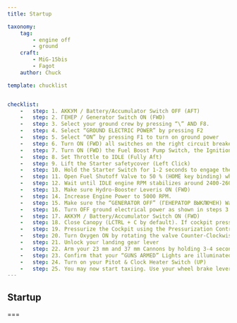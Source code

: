 ```yaml
---
title: Startup

taxonomy:
    tag:
        - engine off
        - ground
    craft:
        - MiG-15bis
        - Fagot
    author: Chuck

template: chucklist


checklist:
    -   step: 1. АККУМ / Battery/Accumulator Switch OFF (AFT)
    -   step: 2. ГЕНЕР / Generator Switch ON (FWD)
    -   step: 3. Select your ground crew by pressing “\” AND F8.
    -   step: 4. Select “GROUND ELECTRIC POWER” by pressing F2
    -   step: 5. Select “ON” by pressing F1 to turn on ground power
    -   step: 6. Turn ON (FWD) all switches on the right circuit breaker panel except the Battery/Accumulator (АККУМ) Switch
    -   step: 7. Turn ON (FWD) the Fuel Boost Pump Switch, the Ignition Switch, the Fuel Transfer Pump Switch and the Instruments/LightsSwitch.
    -   step: 8. Set Throttle to IDLE (Fully Aft)
    -   step: 9. Lift the Starter safetycover (Left Click)
    -   step: 10. Hold the Starter Switch for 1-2 seconds to engage the Engine Starter
    -   step: 11. Open Fuel Shutoff Valve to 50 % (HOME key binding) when engine reaches 600 RPM. When engine reaches 900-1200 RPM, fully open the valve by either scrolling the mousewheel or holding RSHIFT+HOME. During this whole process, the Fuel Shutoff Valve should open up by setting the lever from UP to DOWN.
    -   step: 12. Wait until IDLE engine RPM stabilizes around 2400-2600 RPM and EGT (Exhaust Gas Temperature) is no greater than 650 deg C.
    -   step: 13. Make sure Hydro-Booster Leveris ON (FWD)
    -   step: 14. Increase Engine Power to 5000 RPM.
    -   step: 15. Make sure the “GENERATOR OFF” (ГЕНЕРАТОР ВЫКЛЮЧЕН) Warning Light extinguishes once engine reaches 4500 RPM or higher.
    -   step: 16. Turn OFF ground electrical power as shown in steps 3 to 5
    -   step: 17. АККУМ / Battery/Accumulator Switch ON (FWD)
    -   step: 18. Close Canopy (LCTRL + C by default). If cockpit pressurization is ON, a locking mechanism will prevent the canopy from closing.
    -   step: 19. Pressurize the Cockpit using the Pressurization Control Valve (Index must be set to Blue, Yellow or Red)
    -   step: 20. Turn Oxygen ON by rotating the valve Counter-Clockwise
    -   step: 21. Unlock your landing gear lever
    -   step: 22. Arm your 23 mm and 37 mm Cannons by holding 3-4 seconds the reload switches, which control the explosive pyrotechnical charges.
    -   step: 23. Confirm that your “GUNS ARMED” Lights are illuminated.
    -   step: 24. Turn on your Pitot & Clock Heater Switch (UP)
    -   step: 25. You may now start taxiing. Use your wheel brake lever and rudder pedals to steer the aircraft.
---
```


## Startup

===
  
